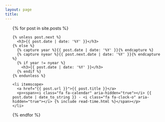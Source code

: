 ```yaml
---
layout: page
title:
---
```

<ul class="posts">
  {% for post in site.posts %}

    {% unless post.next %}
      <h3>{{ post.date | date: '%Y' }}</h3>
    {% else %}
      {% capture year %}{{ post.date | date: '%Y' }}{% endcapture %}
      {% capture nyear %}{{ post.next.date | date: '%Y' }}{% endcapture %}
      {% if year != nyear %}
        <h3>{{ post.date | date: '%Y' }}</h3>
      {% endif %}
    {% endunless %}

    <li itemscope>
      <a href="{{ post.url }}">{{ post.title }}</a>
      <p><span><i class="fa fa-calendar" aria-hidden="true"></i> {{ post.date | date_to_string }} - <i class="fa fa-clock-o" aria-hidden="true"></i> {% include read-time.html %}</span></p>
    </li>

  {% endfor %}
</ul>
